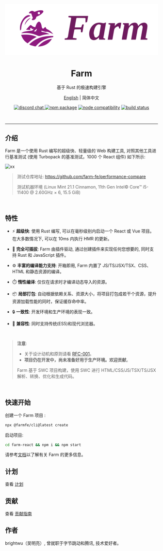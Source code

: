 <div align="center">
  <a href="https://github.com/farm-fe/farm">
  <img src="./assets/logo.png" width="550" />
  </a>
  <h1>Farm</h1>
  <p>基于 Rust 的极速构建引擎</p>
  <p>
    <a href="https://github.com/farm-fe/farm/blob/main/README.md">English</a> | 
    <span>简体中文</span>
  </p>
  <p align="center">
    <a href="https://discord.gg/mDErq9aFnF">
      <img src="https://img.shields.io/badge/chat-discord-blueviolet?style=flat&logo=discord" alt="discord chat" />
    </a>
    <a href="https://npmjs.com/package/@farmfe/core"><img src="https://img.shields.io/npm/v/@farmfe/core.svg" alt="npm package"></a>
    <a href="https://nodejs.org/en/about/releases/"><img src="https://img.shields.io/node/v/@farmfe/core.svg" alt="node compatibility"></a>
    <a href="https://github.com/farm-fe/farm/actions/workflows/rust-test.yaml"><img src="https://github.com/farm-fe/farm/actions/workflows/rust-test.yaml/badge.svg" alt="build status"></a>
  </p>
  <br/>
</div>

---

## 介绍

Farm 是一个使用 Rust 编写的超级快、轻量级的 Web 构建工具, 对照其他工具进行基准测试 (使用 Turbopack 的基准测试，1000 个 React 组件) 如下所示:

![xx](./assets/benchmark.png)

> 测试仓库地址: https://github.com/farm-fe/performance-compare
>
> 测试机器环境 (Linux Mint 21.1 Cinnamon, 11th Gen Intel© Core™ i5-11400 @ 2.60GHz × 6, 15.5 GiB)

<br />

## 特性

- ⚡ **超级快**: 使用 Rust 编写, 可以在毫秒级别内启动一个 React 或 Vue 项目。 在大多数情况下, 可以在 10ms 内执行 HMR 的更新。

- 🧰 **完全可插拔**: Farm 由插件驱动, 通过创建插件来实现任何您想要的, 同时支持 Rust 和 JavaScript 插件。

- ⚙️ **丰富的编译能力支持**: 开箱即用, Farm 内置了 JS/TS/JSX/TSX、CSS、HTML 和静态资源的编译。
- ⏱️ **惰性编译**: 仅仅在请求时才编译动态导入的资源。
- 📦 **局部打包**: 自动根据依赖关系、资源大小，将项目打包成若干个资源，提升资源加载性能的同时，保证缓存命中率。
- 🔒 **一致性**: 开发环境和生产环境的表现一致。
- 🌳 **兼容性**: 同时支持传统(ES5)和现代浏览器。

<br/>

> **注意**:
>
> - 关于设计动机和原则请看 [RFC-001](https://github.com/farm-fe/rfcs/blob/main/rfcs/001-core-architecture/rfc.md#motivation)。
> - **项目仍在开发中，尚未准备好用于生产环境。欢迎贡献**。
>
> Farm 基于 SWC 项目构建，使用 SWC 进行 HTML/CSS/JS/TSX/TS/JSX 解析、转换、优化和生成代码。

<br/>

## 快速开始

创建一个 Farm 项目 :

```sh
npx @farmfe/cli@latest create
```

启动项目:

```sh
cd farm-react && npm i && npm start
```

请参考[文档](https://farm-fe.github.io)以了解有关 Farm 的更多信息。

## 计划

查看 [计划](https://github.com/farm-fe/farm/blob/main/ROADMAP.zh-CN.md)

## 贡献

查看 [贡献指南](https://github.com/farm-fe/farm/blob/main/CONTRIBUTING.zh-CN.md)

## 作者

brightwu（吴明亮）, 曾就职于字节跳动和腾讯, 技术爱好者。
